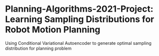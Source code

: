 # Planning-Algorithms-2021-Project: Learning Sampling Distributions for Robot Motion Planning

Using Conditional Variational Autoencoder to generate optimal sampling distribution for planning problem
